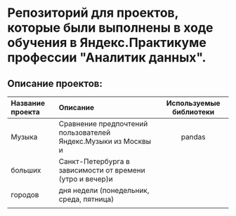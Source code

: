 # **Репозиторий для проектов, которые были выполнены в ходе обучения в Яндекс.Практикуме профессии "Аналитик данных".**

## **Описание проектов:**

|Название проекта|Описание                                                                    |Используемые библиотеки|
|:---------------|:---------------------------------------------------------------------------|:---------------------:|
|Музыка          |Cравнение предпочтений пользователей Яндекс.Музыки из Москвы и              |pandas                 |
|больших         |Санкт-Петербурга в зависимости от времени (утро и вечер)и                   |                       |
|городов         |дня недели (понедельник, среда, пятница)                                    |                       |
|                |                                                                            |                       |
